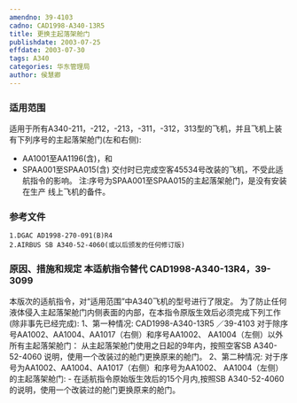 ```yaml
---
amendno: 39-4103
cadno: CAD1998-A340-13R5
title: 更换主起落架舱门
publishdate: 2003-07-25
effdate: 2003-07-30
tags: A340
categories: 华东管理局
author: 侯慧卿
---
```


### 适用范围 
适用于所有A340-211，-212，-213，-311，-312，313型的飞机，并且飞机上装有下列序号的主起落架舱门(左和右侧):
- AA1001至AA1196(含)，和
- SPAA001至SPAA015(含)     交付时已完成空客45534号改装的飞机，不受此适航指令的影响。    注:序号为SPAA001至SPAA015的主起落架舱门，是没有安装在生产
线上飞机的备件。

<!--more-->
### 参考文件
    1.DGAC AD1998-270-091(B)R4 
    2.AIRBUS SB A340-52-4060(或以后颁发的任何修订版) 

### 原因、措施和规定 本适航指令替代 CAD1998-A340-13R4，39-3099 
本版次的适航指令，对“适用范围”中A340飞机的型号进行了限定。    为了防止任何液体侵入主起落架舱门内侧表面的内部，在本指令原版生效后必须完成下列工作(除非事先已经完成): 1、第一种情况: 
       CAD1998-A340-13R5   ／39-4103 
    对于除序号AA1002、AA1004、AA1017（右侧）和序号AA1002、 AA1004（左侧）以外所有主起落架舱门：     从主起落架舱门使用之日起的9年内，按照空客SB A340-52-4060
说明，使用一个改装过的舱门更换原来的舱门。 2、第二种情况:     对于序号为AA1002、AA1004、AA1017（右侧）和序号为AA1002、
AA1004（左侧）的主起落架舱门: 
    - 在适航指令原始版生效后的15个月内,按照SB A340-52-4060的说明，使用一个改装过的舱门更换原来的舱门。
